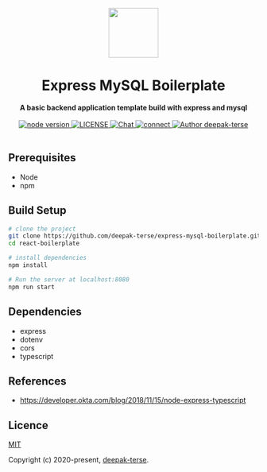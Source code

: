 <p align="center"><img width="100"src="https://img2.pngio.com/nodejs-javascript-web-application-expressjs-computer-software-node-png-820_820.jpg"></p>

<h1 align="center"><strong>Express MySQL Boilerplate</strong></h1>

<div align="center">
	<strong>
		A basic backend application template build with express and mysql
	</strong>
</div>

<br>

<div align="center">
	<a href="https://nodejs.org/en/">
		<img src="https://img.shields.io/badge/node-%3E%3D%208.0.0-green.svg" alt="node version">
	</a>
	<a href="https://github.com/deepak-terse/vue-boilerplate">
		<img src="https://img.shields.io/badge/License-MIT-green.svg" alt="LICENSE">
	</a>
	<a href="https://medium.com/@iamdeepakterse">
		<img src="https://img.shields.io/badge/Blog-medium-orange" alt="Chat">
	</a>
	<a href="https://www.linkedin.com/in/deepak-terse/">
		<img src="https://img.shields.io/badge/Connect-linkedin-blue" alt="connect">
	</a>
	<a href="https://github.com/deepak-terse">
		<img src="https://img.shields.io/badge/Author-deepak--terse-blue" alt="Author deepak-terse">
	</a>
</div>

<br>


## Prerequisites
* Node
* npm


## Build Setup

``` bash
# clone the project
git clone https://github.com/deepak-terse/express-mysql-boilerplate.git
cd react-boilerplate

# install dependencies
npm install

# Run the server at localhost:8080
npm run start
```


## Dependencies

* express
* dotenv
* cors
* typescript


## References
* https://developer.okta.com/blog/2018/11/15/node-express-typescript

## Licence

[MIT](https://opensource.org/licenses/MIT)

Copyright (c) 2020-present, [deepak-terse](https://github.com/deepak-terse).

